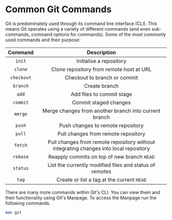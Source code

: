 # Common Git Commands

Git is predominately used through its command line interface (CLI). This means Git operates using a variety of different commands (and even sub-commands, command options for commands). Some of the most commonly used commands and their purpose:

|  Command   |                                      Description                                      |
| :--------: | :-----------------------------------------------------------------------------------: |
|   `init`   |                                Initialise a repository                                |
|  `clone`   |                       Clone repository from remote host at URL                        |
| `checkout` |                             Checkout to branch or commit                              |
|  `branch`  |                                     Create branch                                     |
|   `add`    |                               Add files to commit stage                               |
|  `commit`  |                                 Commit staged changes                                 |
|  `merge`   |                 Merge changes from another branch into current branch                 |
|   `push`   |                           Push changes to remote repository                           |
|   `pull`   |                          Pull changes from remote repository                          |
|  `fetch`   | Pull changes from remote repository without integrating changes into local repository |
|  `rebase`  |                      Reapply commits on top of new branch `HEAD`                      |
|  `status`  |                List the currently modified files and status of remotes                |
|   `tag`    |                      Create or list a tag at the current `HEAD`                       |

There are many more commands within Git's CLI. You can view them and their functionality using Git's Manpage. To access the Manpage run the following commands.

```sh
man git
```
